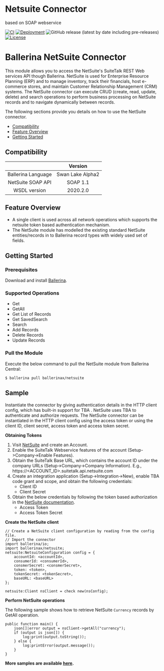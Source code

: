 # Netsuite Connector
based on SOAP webservice

[![CI](https://github.com/ballerina-platform/module-ballerinax-netsuite/actions/workflows/ci.yml/badge.svg)](https://github.com/ballerina-platform/module-ballerinax-netsuite/actions/workflows/ci.yml)
[![Deployment](https://github.com/ballerina-platform/module-ballerinax-netsuite/actions/workflows/release.yml/badge.svg)](https://github.com/ballerina-platform/module-ballerinax-netsuite/actions/workflows/release.yml)
![GitHub release (latest by date including pre-releases)](https://img.shields.io/github/v/release/ballerina-platform/module-ballerinax-netsuite?color=green&include_prereleases&label=latest%20release)
[![License](https://img.shields.io/badge/License-Apache%202.0-blue.svg)](https://opensource.org/licenses/Apache-2.0)
# Ballerina NetSuite Connector

This module allows you to access the NetSuite's SuiteTalk REST Web services API though Ballerina. NetSuite is used for 
Enterprise Resource Planning (ERP) and to manage inventory, track their financials, host e-commerce stores, and maintain 
Customer Relationship Management (CRM) systems. The NetSuite connector can execute CRUD (create, read, update, delete) 
and search operations to perform business processing on NetSuite records and to navigate dynamically between records.

The following sections provide you details on how to use the NetSuite connector.

- [Compatibility](#compatibility)
- [Feature Overview](#feature-overview)
- [Getting Started](#getting-started)

## Compatibility

|                             |           Version                    |
|:---------------------------:|:------------------------------------:|
| Ballerina Language          |     Swan Lake Alpha2                 |
| NetSuite SOAP API           |     SOAP 1.1                         |
| WSDL version                |     2020.2.0                         |

## Feature Overview
- A single client is used across all network operations which supports the netsuite token based authentication mechanism.
- The NetSuite module has modelled the existing standard NetSuite entities/records in to Ballerina record types with
 widely used set of fields.

## Getting Started

### Prerequisites
Download and install [Ballerina](https://ballerinalang.org/downloads/).

### Supported Operations
* Get
* GetAll 
* Get List of Records
* Get SavedSearch
* Search
* Add Records
* Delete Records
* Update Records

### Pull the Module
Execute the below command to pull the NetSuite module from Ballerina Central:
```ballerina
$ ballerina pull ballerinax/netsuite
```
## Sample

Instantiate the connector by giving authentication details in the HTTP client config, which has built-in support for 
TBA . NetSuite uses TBA to authenticate and authorize requests. The NetSuite connector can be instantiated 
in the HTTP client config using the access token or using the client ID, client secret, access token and access token secret.

**Obtaining Tokens**

1. Visit [NetSuite](https://www.netsuite.com) and create an Account.
2. Enable the SuiteTalk Webservice features of the account (Setup->Company->Enable Features).
3. Obtain the SuiteTalk Base URL, which contains the account ID under the company URLs (Setup->Company->Company
 Information).
    E.g., https://<ACCOUNT_ID>.suitetalk.api.netsuite.com
4. Create an integration application (Setup->Integration->New), enable TBA code grant and scope, and obtain the 
following credentials: 
    * Client ID
    * Client Secret
5. Obtain the below credentials by following the token based authorization in the [NetSuite documentation](https://system.na0.netsuite.com/app/help/helpcenter.nl?fid=book_1559132836.html&vid=_BLm3ruuApc_9HXr&chrole=17&ck=9Ie2K7uuApI_9PHO&cktime=175797&promocode=&promocodeaction=overwrite&sj=7bfNB5rzdVQdIKGhDJFE6knJf%3B1590725099%3B165665000). 
    * Access Token
    * Access Token Secret

**Create the NetSuite client**

```ballerina
// Create a NetSuite client configuration by reading from the config file.
// Import the connector
import ballerina/io;
import ballerinax/netsuite;
netsuite:NetsuiteConfiguration config = {
    accountId: <accountId>,
    consumerId: <consumerId>,
    consmerSecret: <consmerSecret>,
    token: <token>,
    tokenSecret: <tokenSecret>,
    baseURL: <baseURL>
};

netsuite:Client nsClient = check new(nsConfig);
```

**Perform NetSuite operations**

The following sample shows how to retrieve NetSuite `Currency` records by GetAll operation.

```ballerina
public function main() {
    json[]|error output = nsClient->getAll("currency");
    if (output is json[]) {
        log:print(output.toString());
    } else {
        log:printError(output.message());
    }
}
```
**More samples are available [here](https://github.com/SanduDS/Netsuite/tree/Netsuite_Alpha4/samples).**
